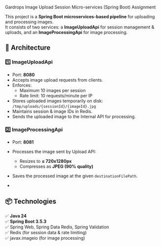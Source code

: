 Gardrops Image Upload Session Micro-services (Spring
Boot) Assignment

This project is a **Spring Boot microservices-based pipeline** for uploading and processing images.  
It consists of two services: a **ImageUploadApi** for session management & uploads, and an **ImageProcessingApi** for image processing.

## 🧱 Architecture

### 1️⃣ **ImageUploadApi**
- Port: **8080**
- Accepts image upload requests from clients.
- Enforces:
  - Maximum 10 images per session
  - Rate limit: 10 requests/minute per IP
- Stores uploaded images temporarily on disk:  
  `/tmp/uploads/{sessionId}/{imageId}.jpg`
- Maintains session & image IDs in Redis.
- Sends the uploaded image to the Internal API for processing.

### 2️⃣ **ImageProcessingApi**
- Port: **8081**
- Processes the image sent by Upload API:
  - Resizes to **≤ 720x1280px**
  - Compresses as **JPEG (90% quality)**
- Saves the processed image at the given `destinationFilePath`.

- 
## 📦 Technologies

✅ **Java 24**  
✅ **Spring Boot 3.5.3**  
✅ Spring Web, Spring Data Redis, Spring Validation  
✅ Redis (for session data & rate limiting)  
✅ javax.imageio (for image processing)
